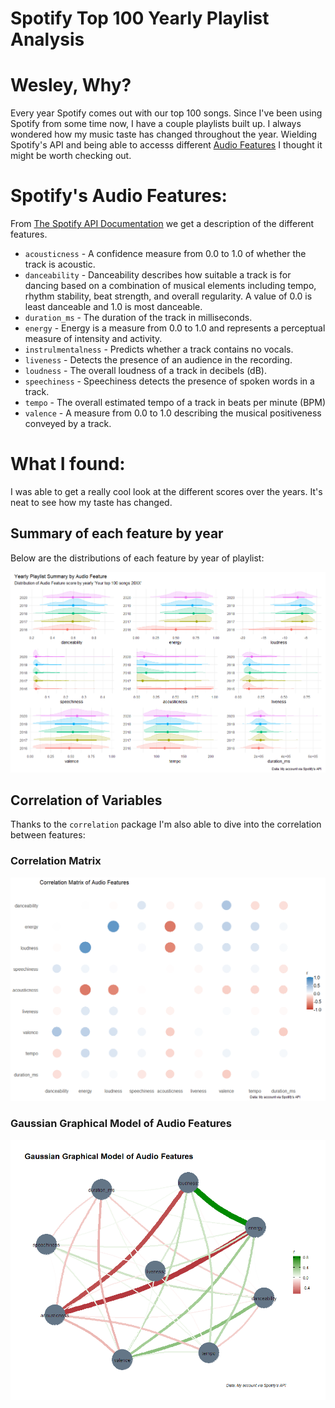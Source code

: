 # Spotify Top 100 Yearly Playlist Analysis

# Wesley, Why?
Every year Spotify comes out with our top 100 songs. Since I've been using Spotify from some time now, I have a couple playlists built up. I always wondered how my music taste has changed throughout the year. Wielding Spotify's API and being able to accesss different [Audio Features](https://benanne.github.io/2014/08/05/spotify-cnns.html) I thought it might be worth checking out. 

# Spotify's Audio Features:

From [The Spotify API Documentation](https://developer.spotify.com/documentation/web-api/reference/#objects-index) we get a description of the different features.

 - `acousticness` - A confidence measure from 0.0 to 1.0 of whether the track is acoustic.
 - `danceability` - Danceability describes how suitable a track is for dancing based on a combination of musical elements including tempo, rhythm stability, beat strength, and overall regularity. A value of 0.0 is least danceable and 1.0 is most danceable.
 - `duration_ms` - The duration of the track in milliseconds.
 - `energy` - Energy is a measure from 0.0 to 1.0 and represents a perceptual measure of intensity and activity. 
 - `instrulmentalness` - Predicts whether a track contains no vocals.
 - `liveness` - Detects the presence of an audience in the recording. 
 - `loudness` - The overall loudness of a track in decibels (dB).
 - `speechiness` - Speechiness detects the presence of spoken words in a track. 
 - `tempo` - The overall estimated tempo of a track in beats per minute (BPM)
 - `valence` - A measure from 0.0 to 1.0 describing the musical positiveness conveyed by a track.

# What I found:

I was able to get a really cool look at the different scores over the years. It's neat to see how my taste has changed.

## Summary of each feature by year
Below are the distributions of each feature by year of playlist:

![Picture of Yearly Playlist Summary by Audio Feature](yearly_playlist_summary.png)

## Correlation of Variables

Thanks to the `correlation` package I'm also able to dive into the correlation between features:
### Correlation Matrix

![Picture of Correlation Matrix by Audio Feature](correlation_matrix.png)

### Gaussian Graphical Model of Audio Features

![Picture of the Gaussian Graphical Model of Audio Features](GGM_audio_features.png)

